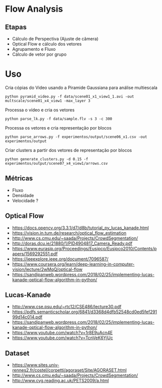 # Flow Analysis

## Etapas

* Cálculo de Perspectiva (Ajuste de câmera)
* Optical Flow e cálculo dos vetores
* Agrupamento e Fluxo
* Cálculo de vetor por grupo 

# Uso

Cria cópias do Video usando a Piramide Gaussiana para análise multiescala

```
python pyramid_video.py -f data/scene01_x1_view1_1.avi -out multscale/scene01_x4_view1 -max_layer 3
```

Processa o vídeo e cria os vetores

```
python parse_lk.py -f data/sample.flv -s 3 -c 300
```

Processa os vetores e cria representação por blocos
```
python parse_arrows.py -f experimentos/output/scene06_x1.csv -out experimentos/output
```

Criar clusters a partir dos vetores de representação por blocos
```
python generate_clusters.py -d 0.15 -f experimentos/output/scene07_x4_view1/arrows.csv
```

## Métricas

* Fluxo
* Densidade
* Velocidade ?


## Optical Flow 

* https://docs.opencv.org/3.3.1/d7/d8b/tutorial_py_lucas_kanade.html
* https://vision.in.tum.de/research/optical_flow_estimation
* http://www.cs.cmu.edu/~saada/Projects/CrowdSegmentation/
* http://doras.dcu.ie/21880/1/PID4904817_Camera_Ready.pdf
* https://www.eurasip.org/Proceedings/Eusipco/Eusipco2010/Contents/papers/1569292551.pdf
* https://ieeexplore.ieee.org/document/7096587/
* https://www.coursera.org/learn/deep-learning-in-computer-vision/lecture/2wMqQ/optical-flow
* https://sandipanweb.wordpress.com/2018/02/25/implementing-lucas-kanade-optical-flow-algorithm-in-python/

## Lucas-Kanade

* http://www.cse.psu.edu/~rtc12/CSE486/lecture30.pdf
* https://pdfs.semanticscholar.org/6841/d3368d4dfb52548cd0ed5fef29199d14c014.pdf
* https://sandipanweb.wordpress.com/2018/02/25/implementing-lucas-kanade-optical-flow-algorithm-in-python/
* https://www.youtube.com/watch?v=1r8E9uAcn4E
* https://www.youtube.com/watch?v=TcnVeK6YjUc


## Dataset

* https://www.sites.univ-rennes2.fr/costel/corpetti/agoraset/Site/AGORASET.html
* http://www.cs.cmu.edu/~saada/Projects/CrowdSegmentation/
* http://www.cvg.reading.ac.uk/PETS2009/a.html